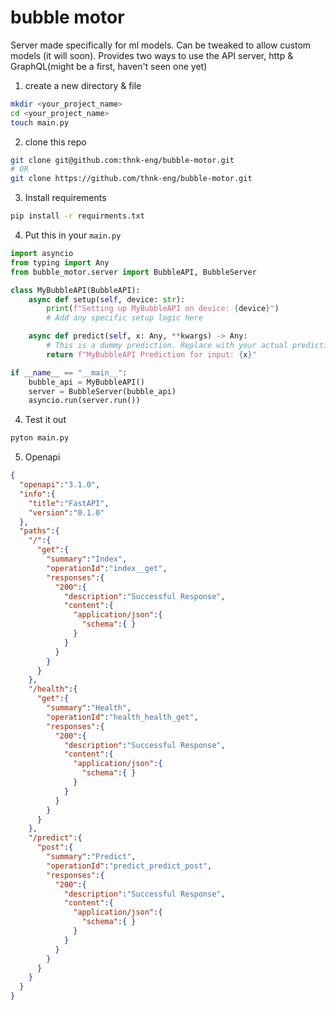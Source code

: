 # bubble motor

Server made specifically for ml models. Can be tweaked to allow custom models (it will soon). 
Provides two ways to use the API server, http & GraphQL(might be a first, haven't seen one yet)

1. create a new directory & file
```bash
mkdir <your_project_name>
cd <your_project_name>
touch main.py
```

2. clone this repo 
```bash
git clone git@github.com:thnk-eng/bubble-motor.git
# OR
git clone https://github.com/thnk-eng/bubble-motor.git
```

3. Install requirements
```bash
pip install -r requirments.txt 
```

4. Put this in your `main.py` 
```python
import asyncio
from typing import Any
from bubble_motor.server import BubbleAPI, BubbleServer

class MyBubbleAPI(BubbleAPI):
    async def setup(self, device: str):
        print(f"Setting up MyBubbleAPI on device: {device}")
        # Add any specific setup logic here

    async def predict(self, x: Any, **kwargs) -> Any:
        # This is a dummy prediction. Replace with your actual prediction logic.
        return f"MyBubbleAPI Prediction for input: {x}"

if __name__ == "__main__":
    bubble_api = MyBubbleAPI()
    server = BubbleServer(bubble_api)
    asyncio.run(server.run())
```

4. Test it out
```bash
pyton main.py 
```

5. Openapi 
```json
{
  "openapi":"3.1.0",
  "info":{
    "title":"FastAPI",
    "version":"0.1.0"
  },
  "paths":{
    "/":{
      "get":{
        "summary":"Index",
        "operationId":"index__get",
        "responses":{
          "200":{
            "description":"Successful Response",
            "content":{
              "application/json":{
                "schema":{ }
              }
            }
          }
        }
      }
    },
    "/health":{
      "get":{
        "summary":"Health",
        "operationId":"health_health_get",
        "responses":{
          "200":{
            "description":"Successful Response",
            "content":{
              "application/json":{
                "schema":{ }
              }
            }
          }
        }
      }
    },
    "/predict":{
      "post":{
        "summary":"Predict",
        "operationId":"predict_predict_post",
        "responses":{
          "200":{
            "description":"Successful Response",
            "content":{
              "application/json":{
                "schema":{ }
              }
            }
          }
        }
      }
    }
  }
}
```